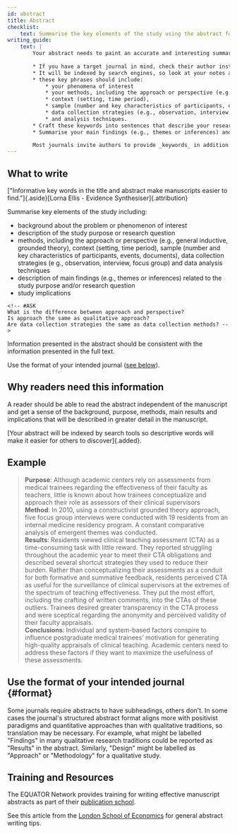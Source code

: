 ```yaml
---
id: abstract 
title: Abstract
checklist: 
    text: Summarise the key elements of the study using the abstract format of the intended publication.
writing_guide:
    text: |
        Your abstract needs to paint an accurate and interesting summary of your work. 
        
        * If you have a target journal in mind, check their author instructions for limits on abstract length and structure. 
        * It will be indexed by search engines, so look at your notes above and pick out the key phrases.
        * these key phrases should include:
            * your phenomena of interest
            * your methods, including the approach or perspective (e.g., general inductive, grounded theory), 
            * context (setting, time period), 
            * sample (number and key characteristics of participants, events, or documents), 
            * data collection strategies (e.g., observation, interview, focus group),
            * and analysis techniques.
        * Craft these keywords into sentences that describe your research question and methods. Add a background sentence to justify why your research question is important.
        * Summarise your main findings (e.g., themes or inferences) and their implications. 

        Most journals invite authors to provide _keywords_ in addition to the abstract, so if you struggle to include all key phrases within the abstract, consider providing them as keywords. Your abstract, title, and keywords will all be indexed, so to make your work as findable as possible, you should try to use as many different relevant terms as possible.
---
```


## What to write

["Informative key words in the title and abstract make manuscripts easier to find."]{.aside}[Lorna Ellis - Evidence Synthesiser]{.attribution} 

Summarise key elements of the study including:

- background about the problem or phenomenon of interest
- description of the study purpose or research question
- methods, including the approach or perspective (e.g., general inductive, grounded theory), context (setting, time period), sample (number and key characteristics of participants, events, documents), data collection strategies (e g., observation, interview, focus group) and data analysis techniques
- description of main findings (e.g., themes or inferences) related to the study purpose and/or research question
- study implications

```{=html}
<!-- #ASK
What is the difference between approach and perspective?
Is approach the same as qualitative approach?
Are data collection strategies the same as data collection methods? -->
```

Information presented in the abstract should be consistent with the information presented in the full text.

Use the format of your intended journal ([see below](#format)).

## Why readers need this information

A reader should be able to read the abstract independent of the manuscript and get a sense of the background, purpose, methods, main results and implications that will be described in greater detail in the manuscript.

[Your abstract will be indexed by search tools so descriptive words will make it easier for others to discover]{.added}. <!-- #TODO: abstracts are indexed by search tools -->

## Example

> **Purpose**: Although academic centers rely on assessments from medical trainees regarding the effectiveness of their faculty as teachers, little is known about how trainees conceptualize and approach their role as assessors of their clinical supervisors<br>**Method**: In 2010, using a constructivist grounded theory approach, five focus group interviews were conducted with 19 residents from an internal medicine residency program. A constant comparative analysis of emergent themes was conducted.<br>**Results**: Residents viewed clinical teaching assessment (CTA) as a time-consuming task with little reward. They reported struggling throughout the academic year to meet their CTA obligations and described several shortcut strategies they used to reduce their burden. Rather than conceptualizing their assessments as a conduit for both formative and summative feedback, residents perceived CTA as useful for the surveillance of clinical supervisors at the extremes of the spectrum of teaching effectiveness. They put the most effort, including the crafting of written comments, into the CTAs of these outliers. Trainees desired greater transparency in the CTA process and were sceptical regarding the anonymity and perceived validity of their faculty appraisals.<br>**Conclusions**: Individual and system-based factors conspire to influence postgraduate medical trainees’ motivation for generating high-quality appraisals of clinical teaching. Academic centers need to address these factors if they want to maximize the usefulness of these assessments.

<!-- #TODO: bad examples -->

## Use the format of your intended journal {#format}

Some journals require abstracts to have subheadings, others don't. In some cases the journal's structured abstract format aligns more with positivist paradigms and quantitative approaches than with qualitative traditions, so translation may be necessary. For example, what might be labelled "Findings" in many qualitative research traditions could be reported as "Results" in the abstract. Similarly, "Design" might be labelled as "Approach" or "Methodology" for a qualitative study.

## Training and Resources

The EQUATOR Network provides training for writing effective manuscript abstracts as part of their [publication school](https://www.equator-network.org/2023/01/24/uk-equator-centre-publication-school-april-2023/).

See this article from the [London School of Economics](https://blogs.lse.ac.uk/impactofsocialsciences/2011/06/20/essential-guide-writing-good-abstracts/) for general abstract writing tips.